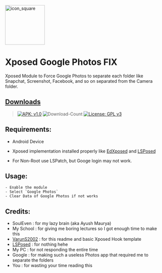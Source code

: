 <img width="128" height="128" src="https://i.imgur.com/UyoTRed.png" alt="icon_square">

# Xposed Google Photos FIX

Xposed Module to Force Google Photos to separate each folder like Snapchat, Screenshot, Facebook, and so on separated from the Camera folder.

## [Downloads](https://github.com/RevealedSoulEven/XposedPhotosFIX/releases/)

> [![APK: v1.0](https://img.shields.io/badge/APK-v2.0.0-brightgreen)](https://github.com/RevealedSoulEven/XposedPhotosFIX/releases/download/2.0.0/Xposed-Disable-FLAG_SECURE_2.0.0.apk)
![Download-Count](https://img.shields.io/github/downloads/RevealedSoulEven/XposedPhotosFIX/total?color=blue)
[![License: GPL v3](https://img.shields.io/badge/License-GPLv3-blue.svg)](https://www.gnu.org/licenses/gpl-3.0)

## Requirements:

- Android Device

- Xposed implementation installed properly like [EdXposed](https://github.com/ElderDrivers/EdXposed/)
  and [LSPosed](https://github.com/LSPosed/LSPosed/)

- For Non-Root use LSPatch, but Googe login may not work.

## Usage:
    - Enable the module
    - Select `Google Photos`
    - Clear Data of Google Photos if not works


## Credits:

- SoulEven : for my lazy brain (aka Ayush Maurya)
- My School : for giving me boring lectures so I got enough time to make this
- [VarunS2002](https://github.com/VarunS2002/) : for this readme and basic Xposed Hook template
- [LSPosed](https://github.com/LSPosed/LSPosed/) : for nothing hehe
- My PC : for not responding the entire time
- Google : for making such a useless Photos app that required me to separate the folders
- You : for wasting your time reading this

